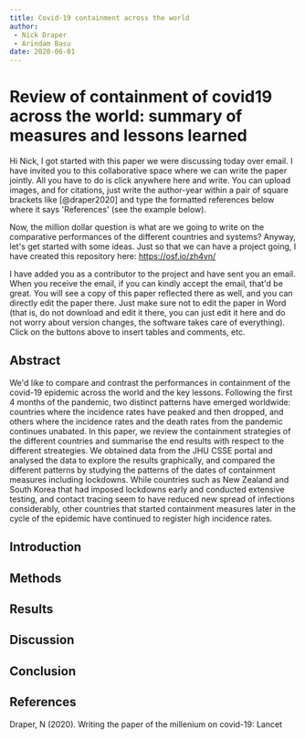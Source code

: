 ```yaml
---
title: Covid-19 containment across the world
author:
 - Nick Draper
 - Arindam Basu
date: 2020-06-01
---
```


# Review of containment of covid19 across the world: summary of measures and lessons learned

Hi Nick,
I got started with this paper we were discussing today over email. I have invited you to this collaborative space where we can write the paper jointly. All you have to do is click anywhere here and write. You can upload images, and for citations, just write the author-year within a pair of square brackets like [@draper2020] and type the formatted references below where it says 'References' (see the example below). 

Now, the million dollar question is what are we going to write on the comparative performances of the different countries and systems? Anyway, let's get started with some ideas. 
Just so that we can have a project going, I have created this repository here:
https://osf.io/zh4vn/

I have added you as a contributor to the project and have sent you an email. When you receive the email, if you can kindly accept the email, that'd be great. You will see a copy of this paper reflected there as well, and you can directly edit the paper there. Just make sure not to edit the paper in Word (that is, do not download and edit it there, you can just edit it here and do not worry about version changes, the software takes care of everything). Click on the buttons above to insert tables and comments, etc. 

## Abstract

We'd like to compare and contrast the performances in containment of the covid-19 epidemic across the world and the key lessons. Following the first 4 months of the pandemic, two distinct patterns have emerged worldwide: countries where the incidence rates have peaked and then dropped, and others where the incidence rates and the death rates from the pandemic continues unabated. In this paper, we review the containment strategies of the different countries and summarise the end results with respect to the different streategies. 
We obtained data from the JHU CSSE portal and analysed the data to explore the results graphically, and compared the different patterns by studying the patterns of the dates of containment measures including lockdowns.
While countries such as New Zealand and South Korea that had imposed lockdowns early and conducted extensive testing, and contact tracing seem to have reduced new spread of infections considerably, other countries that started containment measures later in the cycle of the epidemic have continued to register high incidence rates. 

## Introduction

## Methods

## Results

## Discussion

## Conclusion

## References
Draper, N (2020). Writing the paper of the millenium on covid-19: Lancet
